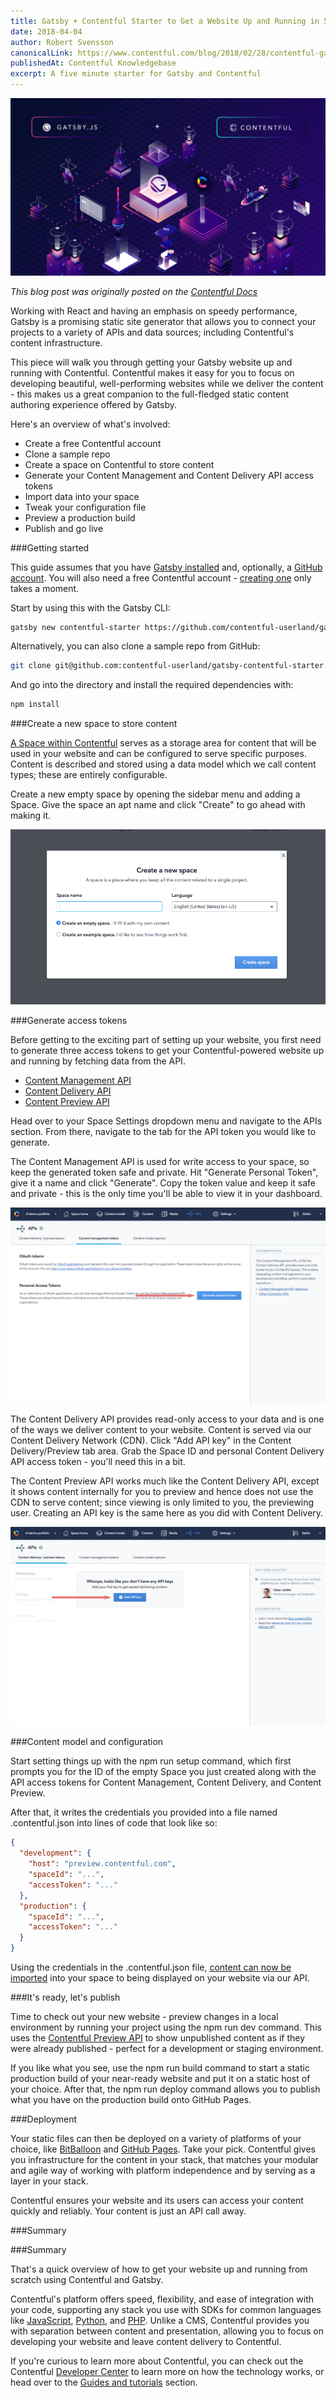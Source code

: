```yaml
---
title: Gatsby + Contentful Starter to Get a Website Up and Running in 5 Minutes
date: 2018-04-04
author: Robert Svensson
canonicalLink: https://www.contentful.com/blog/2018/02/28/contentful-gatsby-video-tutorials/
publishedAt: Contentful Knowledgebase
excerpt: A five minute starter for Gatsby and Contentful
---
```


![Gatsby+Contentful](gatsby_contentful.png)

_This blog post was originally posted on the [Contentful Docs](https://www.contentful.com/r/knowledgebase/gatsbyjs-and-contentful-in-five-minutes/)_

Working with React and having an emphasis on speedy performance, Gatsby is a promising static site generator that allows you to connect your projects to a variety of APIs and data sources; including Contentful's content infrastructure.

This piece will walk you through getting your Gatsby website up and running with Contentful. Contentful makes it easy for you to focus on developing beautiful, well-performing websites while we deliver the content - this makes us a great companion to the full-fledged static content authoring experience offered by Gatsby.

Here's an overview of what's involved:

-   Create a free Contentful account
-   Clone a sample repo
-   Create a space on Contentful to store content
-   Generate your Content Management and Content Delivery API access tokens
-   Import data into your space
-   Tweak your configuration file
-   Preview a production build
-   Publish and go live

\###Getting started

This guide assumes that you have [Gatsby installed](/docs/) and, optionally, a [GitHub account](https://github.com/join). You will also need a free Contentful account - [creating one](https://www.contentful.com/sign-up/) only takes a moment.

Start by using this with the Gatsby CLI:

```bash
gatsby new contentful-starter https://github.com/contentful-userland/gatsby-contentful-starter
```

Alternatively, you can also clone a sample repo from GitHub:

```bash
git clone git@github.com:contentful-userland/gatsby-contentful-starter.git
```

And go into the directory and install the required dependencies with:

```bash
npm install
```

\###Create a new space to store content

[A Space within Contentful](https://www.contentful.com/r/knowledgebase/spaces-and-organizations/) serves as a storage area for content that will be used in your website and can be configured to serve specific purposes. Content is described and stored using a data model which we call content types; these are entirely configurable.

Create a new empty space by opening the sidebar menu and adding a Space. Give the space an apt name and click "Create" to go ahead with making it.

![create a new space](new_space.png)

\###Generate access tokens

Before getting to the exciting part of setting up your website, you first need to generate three access tokens to get your Contentful-powered website up and running by fetching data from the API.

-   [Content Management API](https://www.contentful.com/developers/docs/references/content-management-api/)
-   [Content Delivery API](https://www.contentful.com/developers/docs/references/content-delivery-api/)
-   [Content Preview API](https://www.contentful.com/developers/docs/references/content-preview-api/)

Head over to your Space Settings dropdown menu and navigate to the APIs section. From there, navigate to the tab for the API token you would like to generate.

The Content Management API is used for write access to your space, so keep the generated token safe and private. Hit "Generate Personal Token", give it a name and click "Generate". Copy the token value and keep it safe and private - this is the only time you'll be able to view it in your dashboard.

![Generating a personal access token](access_token.png)

The Content Delivery API provides read-only access to your data and is one of the ways we deliver content to your website. Content is served via our Content Delivery Network (CDN). Click "Add API key" in the Content Delivery/Preview tab area. Grab the Space ID and personal Content Delivery API access token - you'll need this in a bit.

The Content Preview API works much like the Content Delivery API, except it shows content internally for you to preview and hence does not use the CDN to serve content; since viewing is only limited to you, the previewing user. Creating an API key is the same here as you did with Content Delivery.

![Creating a new API key](api_key.png)

\###Content model and configuration

Start setting things up with the npm run setup command, which first prompts you for the ID of the empty Space you just created along with the API access tokens for Content Management, Content Delivery, and Content Preview.

After that, it writes the credentials you provided into a file named .contentful.json into lines of code that look like so:

```json
{
  "development": {
    "host": "preview.contentful.com",
    "spaceId": "...",
    "accessToken": "..."
  },
  "production": {
    "spaceId": "...",
    "accessToken": "..."
  }
}
```

Using the credentials in the .contentful.json file, [content can now be imported](https://www.contentful.com/developers/docs/tutorials/general/import-and-export/) into your space to being displayed on your website via our API.

\###It's ready, let's publish

Time to check out your new website - preview changes in a local environment by running your project using the npm run dev command. This uses the [Contentful Preview API](https://www.contentful.com/developers/docs/references/content-preview-api/) to show unpublished content as if they were already published - perfect for a development or staging environment.

If you like what you see, use the npm run build command to start a static production build of your near-ready website and put it on a static host of your choice. After that, the npm run deploy command allows you to publish what you have on the production build onto GitHub Pages.

\###Deployment

Your static files can then be deployed on a variety of platforms of your choice, like [BitBalloon](https://www.bitballoon.com/) and [GitHub Pages](https://pages.github.com/). Take your pick. Contentful gives you infrastructure for the content in your stack, that matches your modular and agile way of working with platform independence and by serving as a layer in your stack.

Contentful ensures your website and its users can access your content quickly and reliably. Your content is just an API call away.

\###Summary

\###Summary

That's a quick overview of how to get your website up and running from scratch using Contentful and Gatsby.

Contentful's platform offers speed, flexibility, and ease of integration with your code, supporting any stack you use with SDKs for common languages like [JavaScript](https://www.contentful.com/developers/docs/javascript/sdks/), [Python](https://www.contentful.com/developers/docs/python/sdks/), and [PHP](https://www.contentful.com/developers/docs/php/sdks/). Unlike a CMS, Contentful provides you with separation between content and presentation, allowing you to focus on developing your website and leave content delivery to Contentful.

If you're curious to learn more about Contentful, you can check out the Contentful [Developer Center](https://www.contentful.com/developers/docs/) to learn more on how the technology works, or head over to the [Guides and tutorials](https://www.contentful.com/guides/) section.
